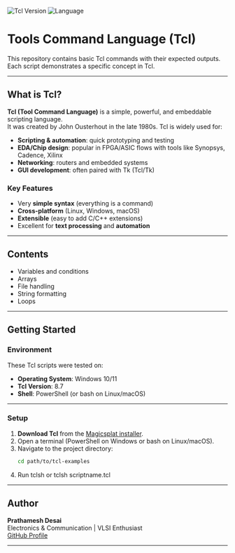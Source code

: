 ![Tcl Version](https://img.shields.io/badge/Tcl-8.7-blue?logo=tcl) 
![Language](https://img.shields.io/badge/Language-Tcl-orange?logo=tcl)

# Tools Command Language (Tcl)

This repository contains basic Tcl commands with their expected outputs.  
Each script demonstrates a specific concept in Tcl.

---

## What is Tcl?

**Tcl (Tool Command Language)** is a simple, powerful, and embeddable scripting language.  
It was created by John Ousterhout in the late 1980s. Tcl is widely used for:

- **Scripting & automation**: quick prototyping and testing  
- **EDA/Chip design**: popular in FPGA/ASIC flows with tools like Synopsys, Cadence, Xilinx  
- **Networking**: routers and embedded systems  
- **GUI development**: often paired with Tk (Tcl/Tk)  

### Key Features
- Very **simple syntax** (everything is a command)  
- **Cross-platform** (Linux, Windows, macOS)  
- **Extensible** (easy to add C/C++ extensions)  
- Excellent for **text processing** and **automation**  

---

## Contents
- Variables and conditions  
- Arrays  
- File handling  
- String formatting  
- Loops  

---

## Getting Started

### Environment

These Tcl scripts were tested on:

- **Operating System**: Windows 10/11  
- **Tcl Version**: 8.7  
- **Shell**: PowerShell (or bash on Linux/macOS)  

---

### Setup

1. **Download Tcl** from the [Magicsplat installer](https://www.magicsplat.com/tcl-installer/).  
2. Open a terminal (PowerShell on Windows or bash on Linux/macOS).  
3. Navigate to the project directory:  
   ```bash
   cd path/to/tcl-examples
   ```
4. Run tclsh or tclsh scriptname.tcl

---

## Author 
**Prathamesh Desai**  
Electronics & Communication | VLSI Enthusiast  
[GitHub Profile](https://github.com/Pheno-x)

---
